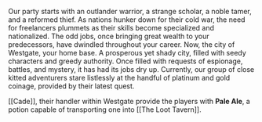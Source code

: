 Our party starts with an outlander warrior, a strange scholar, a noble tamer, and a reformed thief. As nations hunker down for their cold war, the need for freelancers plummets as their skills become specialized and nationalized. The odd jobs, once bringing great wealth to your predecessors, have dwindled throughout your career.
Now, the city of Westgate, your home base. A prosperous yet shady city, filled with seedy characters and greedy authority. Once filled with requests of espionage, battles, and mystery, it has had its jobs dry up.
Currently, our group of close kitted adventurers stare listlessly at the handful of platinum and gold coinage, provided by their latest quest.

[[Cade]], their handler within Westgate provide the players with **Pale Ale**, a potion capable of transporting one into [[The Loot Tavern]].